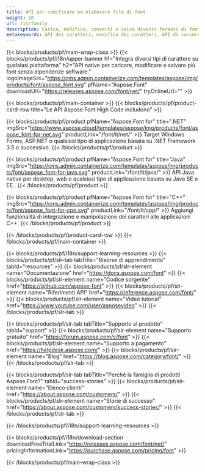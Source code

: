 ```yaml
---
title: API per codificare ed elaborare file di font
weight: 10
url: /it/family
description: Carica, modifica, converti e salva diversi formati di font su qualsiasi piattaforma senza altre dipendenze software con soluzioni per .NET, C++ e Java
metakeywords: API dei caratteri, modifica dei caratteri, API di conversione dei caratteri
---
```


{{< blocks/products/pf/main-wrap-class >}}
{{< blocks/products/pf/i18n/upper-banner h1="Integra diversi tipi di carattere su qualsiasi piattaforma" h2="API native per caricare, modificare e salvare più font senza dipendenze software." logoImageSrc="https://cms.admin.containerize.com/templates/aspose/img/products/font/aspose_font.svg" pfName="Aspose.Font" downloadUrl="https://releases.aspose.com/font/net/" tryOnlineUrl="" >}}

{{< blocks/products/pf/main-container >}}
{{< blocks/products/pf/product-card-row title="Le API Aspose.Font High Code includono" >}}

{{< blocks/products/pf/product pfName="Aspose.Font for" title=".NET" imgSrc="https://www.aspose.cloud/templates/aspose/img/products/font/aspose_font-for-net.svg" productLink="/font/it/net/" >}}
Target Windows Forms, ASP.NET o qualsiasi tipo di applicazione basata su .NET Framework 3.5 o successivo.
{{< /blocks/products/pf/product >}}

{{< blocks/products/pf/product pfName="Aspose.Font for" title="Java" imgSrc="https://cms.admin.containerize.com/templates/aspose/img/products/font/aspose_font-for-java.svg" productLink="/font/it/java/" >}}
API Java native per desktop, web o qualsiasi tipo di applicazione basata su Java SE o EE..
{{< /blocks/products/pf/product >}}

{{< blocks/products/pf/product pfName="Aspose.Font for" title="C++" imgSrc="https://cms.admin.containerize.com/templates/aspose/img/products/font/aspose_font-for-cpp.svg" productLink="/font/it/cpp/" >}}
Aggiungi funzionalità di integrazione e manipolazione dei caratteri alle applicazioni C++.
{{< /blocks/products/pf/product >}}

{{< /blocks/products/pf/product-card-row >}}
{{< /blocks/products/pf/main-container >}}

{{< blocks/products/pf/i18n/support-learning-resources >}}
{{< blocks/products/pf/slr-tab tabTitle="Risorse di apprendimento" tabId="resources" >}}
{{< blocks/products/pf/slr-element name="Documentazione" href="https://docs.aspose.com/font" >}}
{{< blocks/products/pf/slr-element name="Codice sorgente" href="https://github.com/aspose-font" >}}
{{< blocks/products/pf/slr-element name="Riferimenti API" href="https://reference.aspose.com/font/" >}}
{{< blocks/products/pf/slr-element name="Video tutorial" href="https://www.youtube.com/user/asposevideo" >}}
{{< /blocks/products/pf/slr-tab >}}

{{< blocks/products/pf/slr-tab tabTitle="Supporto al prodotto" tabId="support" >}}
{{< blocks/products/pf/slr-element name="Supporto gratuito" href="https://forum.aspose.com/c/font" >}}
{{< blocks/products/pf/slr-element name="Supporto a pagamento" href="https://helpdesk.aspose.com/" >}}
{{< blocks/products/pf/slr-element name="Blog" href="https://blog.aspose.com/category/font/" >}}
{{< /blocks/products/pf/slr-tab >}}

{{< blocks/products/pf/slr-tab tabTitle="Perché la famiglia di prodotti Aspose.Font?" tabId="success-stories" >}}
{{< blocks/products/pf/slr-element name="Elenco clienti" href="https://about.aspose.com/customers/" >}}
{{< blocks/products/pf/slr-element name="Storie di successo" href="https://about.aspose.com/customers/success-stories/" >}}
{{< /blocks/products/pf/slr-tab >}}

{{< /blocks/products/pf/i18n/support-learning-resources >}}

{{< blocks/products/pf/i18n/download-section downloadFreeTrialLink="https://releases.aspose.com/font/net/" pricingInformationLink="https://purchase.aspose.com/pricing/font" >}}

{{< /blocks/products/pf/main-wrap-class >}}